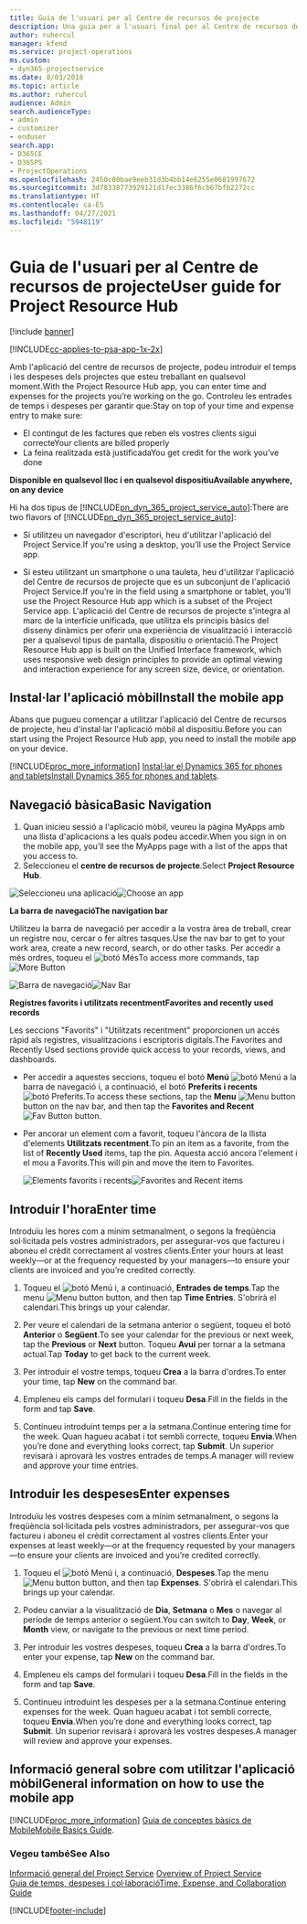 ```yaml
---
title: Guia de l'usuari per al Centre de recursos de projecte
description: Una guia per a l'usuari final per al Centre de recursos de projecte del Project Service
author: ruhercul
manager: kfend
ms.service: project-operations
ms.custom:
- dyn365-projectservice
ms.date: 8/03/2018
ms.topic: article
ms.author: ruhercul
audience: Admin
search.audienceType:
- admin
- customizer
- enduser
search.app:
- D365CE
- D365PS
- ProjectOperations
ms.openlocfilehash: 2450c00bae9eeb31d3b4bb14e6255e0681997672
ms.sourcegitcommit: 3d78338773929121d17ec3386f6cb67bfb2272cc
ms.translationtype: HT
ms.contentlocale: ca-ES
ms.lasthandoff: 04/27/2021
ms.locfileid: "5948119"
---
```

# <a name="user-guide-for-project-resource-hub"></a><span data-ttu-id="ea319-103">Guia de l'usuari per al Centre de recursos de projecte</span><span class="sxs-lookup"><span data-stu-id="ea319-103">User guide for Project Resource Hub</span></span>

[!include [banner](../includes/psa-now-project-operations.md)]

[!INCLUDE[cc-applies-to-psa-app-1x-2x](../includes/cc-applies-to-psa-app-1x-2x.md)]

<span data-ttu-id="ea319-104">Amb l'aplicació del centre de recursos de projecte, podeu introduir el temps i les despeses dels projectes que esteu treballant en qualsevol moment.</span><span class="sxs-lookup"><span data-stu-id="ea319-104">With the Project Resource Hub app, you can enter time and expenses for the projects you’re working on the go.</span></span> <span data-ttu-id="ea319-105">Controleu les entrades de temps i despeses per garantir que:</span><span class="sxs-lookup"><span data-stu-id="ea319-105">Stay on top of your time and expense entry to make sure:</span></span>

- <span data-ttu-id="ea319-106">El contingut de les factures que reben els vostres clients sigui correcte</span><span class="sxs-lookup"><span data-stu-id="ea319-106">Your clients are billed properly</span></span>
- <span data-ttu-id="ea319-107">La feina realitzada està justificada</span><span class="sxs-lookup"><span data-stu-id="ea319-107">You get credit for the work you’ve done</span></span>

<span data-ttu-id="ea319-108">**Disponible en qualsevol lloc i en qualsevol dispositiu**</span><span class="sxs-lookup"><span data-stu-id="ea319-108">**Available anywhere, on any device**</span></span>

<span data-ttu-id="ea319-109">Hi ha dos tipus de [!INCLUDE[pn_dyn_365_project_service_auto](../includes/pn-dyn-365-project-service-auto.md)]:</span><span class="sxs-lookup"><span data-stu-id="ea319-109">There are two flavors of [!INCLUDE[pn_dyn_365_project_service_auto](../includes/pn-dyn-365-project-service-auto.md)]:</span></span> 

- <span data-ttu-id="ea319-110">Si utilitzeu un navegador d'escriptori, heu d'utilitzar l'aplicació del Project Service.</span><span class="sxs-lookup"><span data-stu-id="ea319-110">If you're using a desktop, you'll use the Project Service app.</span></span> 

- <span data-ttu-id="ea319-111">Si esteu utilitzant un smartphone o una tauleta, heu d'utilitzar l'aplicació del Centre de recursos de projecte que es un subconjunt de l'aplicació Project Service.</span><span class="sxs-lookup"><span data-stu-id="ea319-111">If you’re in the field using a smartphone or tablet, you’ll use the Project Resource Hub app which is a subset of the Project Service  app.</span></span> <span data-ttu-id="ea319-112">L'aplicació del Centre de recursos de projecte s'integra al marc de la interfície unificada, que utilitza els principis bàsics del disseny dinàmics per oferir una experiència de visualització i interacció per a qualsevol tipus de pantalla, dispositiu o orientació.</span><span class="sxs-lookup"><span data-stu-id="ea319-112">The Project Resource Hub app is built on the Unified Interface framework, which uses responsive web design principles to provide an optimal viewing and interaction experience for any screen size, device, or orientation.</span></span> 


## <a name="install-the-mobile-app"></a><span data-ttu-id="ea319-113">Instal·lar l'aplicació mòbil</span><span class="sxs-lookup"><span data-stu-id="ea319-113">Install the mobile app</span></span>
<span data-ttu-id="ea319-114">Abans que pugueu començar a utilitzar l'aplicació del Centre de recursos de projecte, heu d'instal·lar l'aplicació mòbil al dispositiu.</span><span class="sxs-lookup"><span data-stu-id="ea319-114">Before you can start using the Project Resource Hub app, you need to install the mobile app on your device.</span></span> 

[!INCLUDE[proc_more_information](../includes/proc-more-information.md)] <span data-ttu-id="ea319-115">[Instal·lar el Dynamics 365 for phones and tablets](/dynamics365/mobile-app/install-dynamics-365-for-phones-and-tablets)</span><span class="sxs-lookup"><span data-stu-id="ea319-115">[Install Dynamics 365 for phones and tablets](/dynamics365/mobile-app/install-dynamics-365-for-phones-and-tablets).</span></span>

## <a name="basic-navigation"></a><span data-ttu-id="ea319-116">Navegació bàsica</span><span class="sxs-lookup"><span data-stu-id="ea319-116">Basic Navigation</span></span>
1.  <span data-ttu-id="ea319-117">Quan inicieu sessió a l'aplicació mòbil, veureu la pàgina MyApps amb una llista d'aplicacions a les quals podeu accedir.</span><span class="sxs-lookup"><span data-stu-id="ea319-117">When you sign in on the mobile app, you’ll see the MyApps page with a list of the apps that you access to.</span></span> 
2.  <span data-ttu-id="ea319-118">Seleccioneu el **centre de recursos de projecte**.</span><span class="sxs-lookup"><span data-stu-id="ea319-118">Select **Project Resource Hub**.</span></span>

<span data-ttu-id="ea319-119">![Seleccioneu una aplicació](media/chooseApp_1.png "Seleccioneu una aplicació")</span><span class="sxs-lookup"><span data-stu-id="ea319-119">![Choose an app](media/chooseApp_1.png "Choose an app")</span></span>

<span data-ttu-id="ea319-120">**La barra de navegació**</span><span class="sxs-lookup"><span data-stu-id="ea319-120">**The navigation bar**</span></span>

<span data-ttu-id="ea319-121">Utilitzeu la barra de navegació per accedir a la vostra àrea de treball, crear un registre nou, cercar o fer altres tasques.</span><span class="sxs-lookup"><span data-stu-id="ea319-121">Use the nav bar to get to your work area, create a new record, search, or do other tasks.</span></span> <span data-ttu-id="ea319-122">Per accedir a més ordres, toqueu el ![botó Més](media/MoreButton.png "Botó Més")</span><span class="sxs-lookup"><span data-stu-id="ea319-122">To access more commands, tap ![More Button](media/MoreButton.png "More Button")</span></span>

<span data-ttu-id="ea319-123">![Barra de navegació](media/NavBar_2.png "Barra de navegació")</span><span class="sxs-lookup"><span data-stu-id="ea319-123">![Nav Bar](media/NavBar_2.png "Nav Bar")</span></span>

<span data-ttu-id="ea319-124">**Registres favorits i utilitzats recentment**</span><span class="sxs-lookup"><span data-stu-id="ea319-124">**Favorites and recently used records**</span></span>

<span data-ttu-id="ea319-125">Les seccions "Favorits" i "Utilitzats recentment" proporcionen un accés ràpid als registres, visualitzacions i escriptoris digitals.</span><span class="sxs-lookup"><span data-stu-id="ea319-125">The Favorites and Recently Used sections provide quick access to your records, views, and dashboards.</span></span> 

- <span data-ttu-id="ea319-126">Per accedir a aquestes seccions, toqueu el botó **Menú** ![botó Menú](media/MenuButton.png "Botó Menú") a la barra de navegació i, a continuació, el botó **Preferits i recents** ![botó Preferits](media/FavButton.png "Botó Favorits").</span><span class="sxs-lookup"><span data-stu-id="ea319-126">To access these sections, tap the **Menu** ![Menu button](media/MenuButton.png "Menu button") button on the nav bar, and then tap the **Favorites and Recent** ![Fav Button](media/FavButton.png "Fav Button") button.</span></span>

- <span data-ttu-id="ea319-127">Per ancorar un element com a favorit, toqueu l'àncora de la llista d'elements **Utilitzats recentment**.</span><span class="sxs-lookup"><span data-stu-id="ea319-127">To pin an item as a favorite, from the list of **Recently Used** items, tap the pin.</span></span> <span data-ttu-id="ea319-128">Aquesta acció ancora l'element i el mou a Favorits.</span><span class="sxs-lookup"><span data-stu-id="ea319-128">This will pin and move the item to Favorites.</span></span>

  <span data-ttu-id="ea319-129">![Elements favorits i recents](media/Favs_3.png "Elements favorits i recents")</span><span class="sxs-lookup"><span data-stu-id="ea319-129">![Favorites and Recent items](media/Favs_3.png "Favorites and Recent items")</span></span>
 
## <a name="enter-time"></a><span data-ttu-id="ea319-130">Introduir l'hora</span><span class="sxs-lookup"><span data-stu-id="ea319-130">Enter time</span></span>
<span data-ttu-id="ea319-131">Introduïu les hores com a mínim setmanalment, o segons la freqüència sol·licitada pels vostres administradors, per assegurar-vos que factureu i aboneu el crèdit correctament al vostres clients.</span><span class="sxs-lookup"><span data-stu-id="ea319-131">Enter your hours at least weekly—or at the frequency requested by your managers—to ensure your clients are invoiced and you’re credited correctly.</span></span>

1. <span data-ttu-id="ea319-132">Toqueu el ![botó Menú](media/MenuButton.png "Botó Menú") i, a continuació, **Entrades de temps**.</span><span class="sxs-lookup"><span data-stu-id="ea319-132">Tap the menu ![Menu button](media/MenuButton.png "Menu button") button, and then tap **Time Entries**.</span></span> <span data-ttu-id="ea319-133">S'obrirà el calendari.</span><span class="sxs-lookup"><span data-stu-id="ea319-133">This brings up your calendar.</span></span>

2. <span data-ttu-id="ea319-134">Per veure el calendari de la setmana anterior o següent, toqueu el botó **Anterior** o **Següent**.</span><span class="sxs-lookup"><span data-stu-id="ea319-134">To see your calendar for the previous or next week, tap the **Previous** or **Next** button.</span></span> <span data-ttu-id="ea319-135">Toqueu **Avui** per tornar a la setmana actual.</span><span class="sxs-lookup"><span data-stu-id="ea319-135">Tap **Today** to get back to the current week.</span></span>

3. <span data-ttu-id="ea319-136">Per introduir el vostre temps, toqueu **Crea** a la barra d'ordres.</span><span class="sxs-lookup"><span data-stu-id="ea319-136">To enter your time, tap **New** on the command bar.</span></span> 

4. <span data-ttu-id="ea319-137">Empleneu els camps del formulari i toqueu **Desa**.</span><span class="sxs-lookup"><span data-stu-id="ea319-137">Fill in the fields in the form and tap **Save**.</span></span>

5. <span data-ttu-id="ea319-138">Continueu introduint temps per a la setmana.</span><span class="sxs-lookup"><span data-stu-id="ea319-138">Continue entering time for the week.</span></span> <span data-ttu-id="ea319-139">Quan hagueu acabat i tot sembli correcte, toqueu **Envia**.</span><span class="sxs-lookup"><span data-stu-id="ea319-139">When you’re done and everything looks correct, tap **Submit**.</span></span> <span data-ttu-id="ea319-140">Un superior revisarà i aprovarà les vostres entrades de temps.</span><span class="sxs-lookup"><span data-stu-id="ea319-140">A manager will review and approve your time entries.</span></span>

## <a name="enter-expenses"></a><span data-ttu-id="ea319-141">Introduir les despeses</span><span class="sxs-lookup"><span data-stu-id="ea319-141">Enter expenses</span></span> 
<span data-ttu-id="ea319-142">Introduïu les vostres despeses com a mínim setmanalment, o segons la freqüència sol·licitada pels vostres administradors, per assegurar-vos que factureu i aboneu el crèdit correctament al vostres clients.</span><span class="sxs-lookup"><span data-stu-id="ea319-142">Enter your expenses at least weekly—or at the frequency requested by your managers—to ensure your clients are invoiced and you’re credited correctly.</span></span>

1. <span data-ttu-id="ea319-143">Toqueu el ![botó Menú](media/MenuButton.png "Botó Menú") i, a continuació, **Despeses**.</span><span class="sxs-lookup"><span data-stu-id="ea319-143">Tap the menu ![Menu button](media/MenuButton.png "Menu button") button, and then tap **Expenses**.</span></span> <span data-ttu-id="ea319-144">S'obrirà el calendari.</span><span class="sxs-lookup"><span data-stu-id="ea319-144">This brings up your calendar.</span></span>

2. <span data-ttu-id="ea319-145">Podeu canviar a la visualització de **Dia**, **Setmana** o **Mes** o navegar al període de temps anterior o següent.</span><span class="sxs-lookup"><span data-stu-id="ea319-145">You can switch to **Day**, **Week**, or **Month** view, or navigate to the previous or next time period.</span></span> 

3. <span data-ttu-id="ea319-146">Per introduir les vostres despeses, toqueu **Crea** a la barra d'ordres.</span><span class="sxs-lookup"><span data-stu-id="ea319-146">To enter your expense, tap **New** on the command bar.</span></span> 

4. <span data-ttu-id="ea319-147">Empleneu els camps del formulari i toqueu **Desa**.</span><span class="sxs-lookup"><span data-stu-id="ea319-147">Fill in the fields in the form and tap **Save**.</span></span>

5. <span data-ttu-id="ea319-148">Continueu introduint les despeses per a la setmana.</span><span class="sxs-lookup"><span data-stu-id="ea319-148">Continue entering expenses for the week.</span></span> <span data-ttu-id="ea319-149">Quan hagueu acabat i tot sembli correcte, toqueu **Envia**.</span><span class="sxs-lookup"><span data-stu-id="ea319-149">When you’re done and everything looks correct, tap **Submit**.</span></span> <span data-ttu-id="ea319-150">Un superior revisarà i aprovarà les vostres despeses.</span><span class="sxs-lookup"><span data-stu-id="ea319-150">A manager will review and approve your expenses.</span></span>

## <a name="general-information-on-how-to-use-the-mobile-app"></a><span data-ttu-id="ea319-151">Informació general sobre com utilitzar l'aplicació mòbil</span><span class="sxs-lookup"><span data-stu-id="ea319-151">General information on how to use the mobile app</span></span> 
[!INCLUDE[proc_more_information](../includes/proc-more-information.md)] <span data-ttu-id="ea319-152">[Guia de conceptes bàsics de Mobile](/dynamics365/mobile-app/dynamics-365-phones-tablets-users-guide)</span><span class="sxs-lookup"><span data-stu-id="ea319-152">[Mobile Basics Guide](/dynamics365/mobile-app/dynamics-365-phones-tablets-users-guide).</span></span>

### <a name="see-also"></a><span data-ttu-id="ea319-153">Vegeu també</span><span class="sxs-lookup"><span data-stu-id="ea319-153">See Also</span></span>  
 <span data-ttu-id="ea319-154">[Informació general del Project Service](../psa/overview.md) </span><span class="sxs-lookup"><span data-stu-id="ea319-154">[Overview of Project Service](../psa/overview.md) </span></span>  
 [<span data-ttu-id="ea319-155">Guia de temps, despeses i col·laboració</span><span class="sxs-lookup"><span data-stu-id="ea319-155">Time, Expense, and Collaboration Guide</span></span>](../psa/time-expense-collaboration-guide.md)   
 


[!INCLUDE[footer-include](../includes/footer-banner.md)]